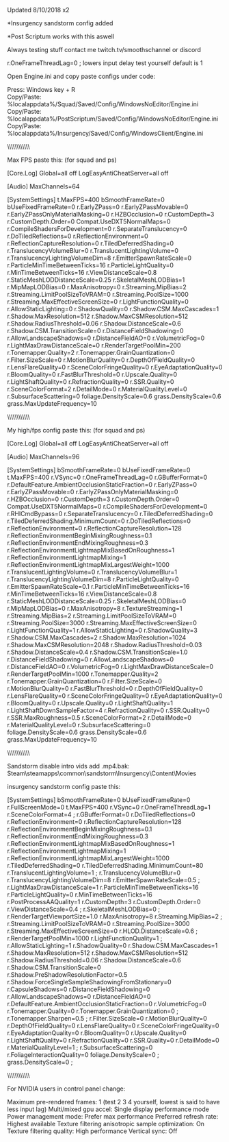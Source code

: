Updated 8/10/2018 x2


*Insurgency sandstorm config added

*Post Scriptum works with this aswell

Always testing stuff contact me twitch.tv/smoothschannel or discord

r.OneFrameThreadLag=0 ; lowers input delay test yourself default is 1 

Open Engine.ini and copy paste configs under code:

Press: Windows key + R       
Copy/Paste: %localappdata%/Squad/Saved/Config/WindowsNoEditor/Engine.ini 
Copy/Paste: %localappdata%/PostScriptum/Saved/Config/WindowsNoEditor/Engine.ini 
Copy/Paste: %localappdata%/Insurgency/Saved/Config/WindowsClient/Engine.ini 


\\\\\\\\\\\\\\\\\\\\\\\


Max FPS paste this:  (for squad and ps)

[Core.Log]
Global=all off
LogEasyAntiCheatServer=all off

[Audio]
MaxChannels=64

[SystemSettings]
t.MaxFPS=400
bSmoothFrameRate=0
bUseFixedFrameRate=0
r.EarlyZPass=0
r.EarlyZPassMovable=0
r.EarlyZPassOnlyMaterialMasking=0
r.HZBOcclusion=0
r.CustomDepth=3
r.CustomDepth.Order=0
Compat.UseDXT5NormalMaps=0
r.CompileShadersForDevelopment=0
r.SeparateTranslucency=0
r.DoTiledReflections=0
r.ReflectionEnvironment=0
r.ReflectionCaptureResolution=0
r.TiledDeferredShading=0
r.TranslucencyVolumeBlur=0
r.TranslucentLightingVolume=0
r.TranslucencyLightingVolumeDim=8
r.EmitterSpawnRateScale=0
r.ParticleMinTimeBetweenTicks=16
r.ParticleLightQuality=0
r.MinTimeBetweenTicks=16
r.ViewDistanceScale=0.8
r.StaticMeshLODDistanceScale=0.25
r.SkeletalMeshLODBias=1
r.MipMapLODBias=0
r.MaxAnisotropy=0
r.Streaming.MipBias=2
r.Streaming.LimitPoolSizeToVRAM=0
r.Streaming.PoolSize=1000
r.Streaming.MaxEffectiveScreenSize=0
r.LightFunctionQuality=0
r.AllowStaticLighting=0
r.ShadowQuality=0
r.Shadow.CSM.MaxCascades=1
r.Shadow.MaxResolution=512
r.Shadow.MaxCSMResolution=512
r.Shadow.RadiusThreshold=0.06
r.Shadow.DistanceScale=0.6
r.Shadow.CSM.TransitionScale=0
r.DistanceFieldShadowing=0
r.AllowLandscapeShadows=0
r.DistanceFieldAO=0
r.VolumetricFog=0
r.LightMaxDrawDistanceScale=0
r.RenderTargetPoolMin=200
r.Tonemapper.Quality=2
r.Tonemapper.GrainQuantization=0
r.Filter.SizeScale=0
r.MotionBlurQuality=0
r.DepthOfFieldQuality=0
r.LensFlareQuality=0
r.SceneColorFringeQuality=0
r.EyeAdaptationQuality=0
r.BloomQuality=0
r.FastBlurThreshold=0
r.Upscale.Quality=0
r.LightShaftQuality=0
r.RefractionQuality=0
r.SSR.Quality=0
r.SceneColorFormat=2
r.DetailMode=0
r.MaterialQualityLevel=0
r.SubsurfaceScattering=0
foliage.DensityScale=0.6
grass.DensityScale=0.6
grass.MaxUpdateFrequency=10


\\\\\\\\\\\\\\\\\\\\\\\


My high/fps config paste this: (for squad and ps) 

[Core.Log]
Global=all off
LogEasyAntiCheatServer=all off

[Audio]
MaxChannels=96

[SystemSettings]
bSmoothFrameRate=0
bUseFixedFrameRate=0
t.MaxFPS=400
r.VSync=0
r.OneFrameThreadLag=0
r.GBufferFormat=0
r.DefaultFeature.AmbientOcclusionStaticFraction=0
r.EarlyZPass=0
r.EarlyZPassMovable=0
r.EarlyZPassOnlyMaterialMasking=0
r.HZBOcclusion=0
r.CustomDepth=3
r.CustomDepth.Order=0
Compat.UseDXT5NormalMaps=0
r.CompileShadersForDevelopment=0
r.RHICmdBypass=0
r.SeparateTranslucency=0
r.TiledDeferredShading=0
r.TiledDeferredShading.MinimumCount=0
r.DoTiledReflections=0
r.ReflectionEnvironment=0
r.ReflectionCaptureResolution=128
r.ReflectionEnvironmentBeginMixingRoughness=0.1
r.ReflectionEnvironmentEndMixingRoughness=0.3
r.ReflectionEnvironmentLightmapMixBasedOnRoughness=1
r.ReflectionEnvironmentLightmapMixing=1
r.ReflectionEnvironmentLightmapMixLargestWeight=1000
r.TranslucentLightingVolume=0
r.TranslucencyVolumeBlur=1
r.TranslucencyLightingVolumeDim=8
r.ParticleLightQuality=0
r.EmitterSpawnRateScale=0.1
r.ParticleMinTimeBetweenTicks=16
r.MinTimeBetweenTicks=16
r.ViewDistanceScale=0.8
r.StaticMeshLODDistanceScale=0.25
r.SkeletalMeshLODBias=0
r.MipMapLODBias=0
r.MaxAnisotropy=8
r.TextureStreaming=1
r.Streaming.MipBias=2
r.Streaming.LimitPoolSizeToVRAM=0
r.Streaming.PoolSize=3000
r.Streaming.MaxEffectiveScreenSize=0
r.LightFunctionQuality=1
r.AllowStaticLighting=0
r.ShadowQuality=3
r.Shadow.CSM.MaxCascades=2
r.Shadow.MaxResolution=1024
r.Shadow.MaxCSMResolution=2048
r.Shadow.RadiusThreshold=0.03
r.Shadow.DistanceScale=0.4
r.Shadow.CSM.TransitionScale=1.0
r.DistanceFieldShadowing=0
r.AllowLandscapeShadows=0
r.DistanceFieldAO=0
r.VolumetricFog=0
r.LightMaxDrawDistanceScale=0
r.RenderTargetPoolMin=1000
r.Tonemapper.Quality=2
r.Tonemapper.GrainQuantization=0
r.Filter.SizeScale=0
r.MotionBlurQuality=0
r.FastBlurThreshold=0
r.DepthOfFieldQuality=0
r.LensFlareQuality=0
r.SceneColorFringeQuality=0
r.EyeAdaptationQuality=0
r.BloomQuality=0
r.Upscale.Quality=0
r.LightShaftQuality=1
r.LightShaftDownSampleFactor=4
r.RefractionQuality=0
r.SSR.Quality=0
r.SSR.MaxRoughness=0.5
r.SceneColorFormat=2
r.DetailMode=0
r.MaterialQualityLevel=0
r.SubsurfaceScattering=0
foliage.DensityScale=0.6
grass.DensityScale=0.6
grass.MaxUpdateFrequency=10


\\\\\\\\\\\\\\\\\\\\\\\


Sandstorm disable intro vids add .mp4.bak: 
Steam\steamapps\common\sandstorm\Insurgency\Content\Movies


insurgency sandstorm config paste this:

[SystemSettings]
bSmoothFrameRate=0
bUseFixedFrameRate=0
r.FullScreenMode=0
t.MaxFPS=400
r.VSync=0
r.OneFrameThreadLag=1
r.SceneColorFormat=4 ;
r.GBufferFormat=0
r.DoTiledReflections=0
r.ReflectionEnvironment=0
r.ReflectionCaptureResolution=128
r.ReflectionEnvironmentBeginMixingRoughness=0.1
r.ReflectionEnvironmentEndMixingRoughness=0.3
r.ReflectionEnvironmentLightmapMixBasedOnRoughness=1
r.ReflectionEnvironmentLightmapMixing=1
r.ReflectionEnvironmentLightmapMixLargestWeight=1000
r.TiledDeferredShading=0
r.TiledDeferredShading.MinimumCount=80
r.TranslucentLightingVolume=1 ;
r.TranslucencyVolumeBlur=0
r.TranslucencyLightingVolumeDim=8
r.EmitterSpawnRateScale=0.5 ;
r.LightMaxDrawDistanceScale=1
r.ParticleMinTimeBetweenTicks=16
r.ParticleLightQuality=0
r.MinTimeBetweenTicks=16
r.PostProcessAAQuality=1
r.CustomDepth=3
r.CustomDepth.Order=0
r.ViewDistanceScale=0.4 ;
r.SkeletalMeshLODBias=0 ;
r.RenderTargetViewportSize=1.0
r.MaxAnisotropy=8
r.Streaming.MipBias=2 ;
r.Streaming.LimitPoolSizeToVRAM=0
r.Streaming.PoolSize=3000
r.Streaming.MaxEffectiveScreenSize=0
r.HLOD.DistanceScale=0.6 ;
r.RenderTargetPoolMin=1000
r.LightFunctionQuality=1 ;
r.AllowStaticLighting=1
r.ShadowQuality=0
r.Shadow.CSM.MaxCascades=1
r.Shadow.MaxResolution=512
r.Shadow.MaxCSMResolution=512
r.Shadow.RadiusThreshold=0.06
r.Shadow.DistanceScale=0.6
r.Shadow.CSM.TransitionScale=0
r.Shadow.PreShadowResolutionFactor=0.5
r.Shadow.ForceSingleSampleShadowingFromStationary=0
r.CapsuleShadows=0
r.DistanceFieldShadowing=0
r.AllowLandscapeShadows=0
r.DistanceFieldAO=0
r.DefaultFeature.AmbientOcclusionStaticFraction=0
r.VolumetricFog=0
r.Tonemapper.Quality=0
r.Tonemapper.GrainQuantization=0 ;
r.Tonemapper.Sharpen=0.5 ;
r.Filter.SizeScale=0
r.MotionBlurQuality=0
r.DepthOfFieldQuality=0
r.LensFlareQuality=0
r.SceneColorFringeQuality=0
r.EyeAdaptationQuality=0
r.BloomQuality=0
r.Upscale.Quality=0
r.LightShaftQuality=0
r.RefractionQuality=0
r.SSR.Quality=0
r.DetailMode=0
r.MaterialQualityLevel=1 ;
r.SubsurfaceScattering=0
r.FoliageInteractionQuality=0
foliage.DensityScale=0 ;
grass.DensityScale=0 ;


\\\\\\\\\\\\\\\\\\\\\\\


For NVIDIA users in control panel change:

Maximum pre-rendered frames: 1  (test 2 3 4 yourself, lowest is said to have less input lag)
Multi/mixed gpu accel: Single display performance mode
Power management mode: Prefer max performance
Preferred refresh rate: Highest available
Texture filtering anisotropic sample optimization: On
Texture filtering quality: High performance
Vertical sync: Off
